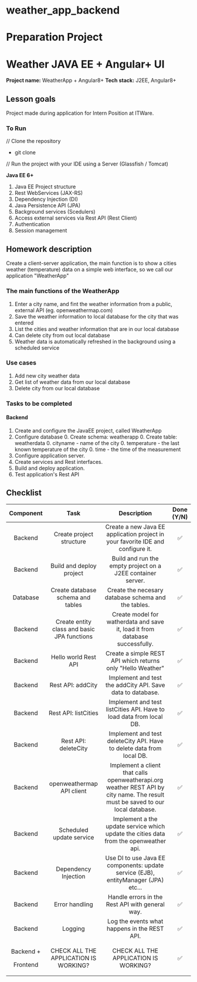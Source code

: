 # weather_app_backend

# **Preparation Project**
# **Weather JAVA EE + Angular+  UI**
**Project name:** WeatherApp + Angular8+
**Tech stack:** J2EE, Angular8+
## **Lesson goals**
Project made during application for Intern Position at ITWare.

### To Run

// Clone the repository
- git clone

// Run the project with your IDE using a Server (Glassfish / Tomcat)


**Java EE 6+**
1. Java EE Project structure
1. Rest WebServices (JAX-RS)
1. Dependency Injection (DI)
1. Java Persistence API (JPA)
1. Background services (Scedulers)
1. Access external services via Rest API (Rest Client)
1. Authentication
1. Session management

## **Homework description**
Create a client-server application, the main function is to show a cities weather (temperature) data on a simple web interface, so we call our application "WeatherApp"

### **The main functions of the WeatherApp**
1. Enter a city name, and fint the weather information from a public, external API (eg. openweathermap.com)
1. Save the weather information to local database for the city that was entered
1. List the cities and weather information that are in our local database
1. Can delete city from out local database
1. Weather data is automatically refreshed in the background using a scheduled service

### **Use cases**
1. Add new city weather data
1. Get list of weather data from our local database
1. Delete city from our local database

### **Tasks to be completed**
#### **Backend**
1. Create and configure the JavaEE project, called WeatherApp
1. Configure database 
   0. Create schema: weatherapp
   0. Create table: weatherdata 
      0. cityname - name of the city
      0. temperature - the last known temperature of the city
      0. time - the time of the measurement
1. Configure application server.
1. Create services and Rest interfaces.
1. Build and deploy application.
1. Test application's Rest API


## **Checklist**

|**Component**|**Task**|**Description**|**Done (Y/N)**|
| :-: | :-: | :-: | :-: |
|Backend|Create project structure|Create a new Java EE application project in your favorite IDE and configure it.|:white_check_mark:|
|Backend|Build and deploy project|Build and run the empty project on a J2EE container server.|:white_check_mark:|
|Database|Create database schema and tables|Create the necesary database schema and the tables.|:white_check_mark:|
|Backend|Create entity class and basic JPA functions|Create model for watherdata and save it, load it from database successfully.|:white_check_mark:|
|Backend|Hello world Rest API|Create a simple REST API which returns only "Hello Weather"|:white_check_mark:|
|Backend|Rest API: addCity|Implement and test the addCity API. Save data to database.|:white_check_mark:|
|Backend|Rest API: listCities|Implement and test listCities API. Have to load data from local DB.|:white_check_mark:|
|Backend|Rest API: deleteCity|Implement and test deleteCity API. Have to delete data from local DB.|:white_check_mark:|
|Backend|openweathermap API client|Implement a client that calls openweatherapi.org weather REST API by city name. The result must be saved to our local database.|:white_check_mark:|
|Backend|Scheduled update service|Implement a the update service which update the cities data from the openweather api.|:white_check_mark:|
|Backend|Dependency Injection|Use DI to use Java EE components: update service (EJB), entityManager (JPA) etc...|:white_check_mark:|
|Backend|Error handling|Handle errors in the Rest API with general way.|:white_check_mark:|
|Backend|Logging|Log the events what happens in the REST API.|:white_check_mark:|
|<p>Backend +</p><p>Frontend</p>|CHECK ALL THE APPLICATION IS WORKING?|CHECK ALL THE APPLICATION IS WORKING?|:white_check_mark:|
